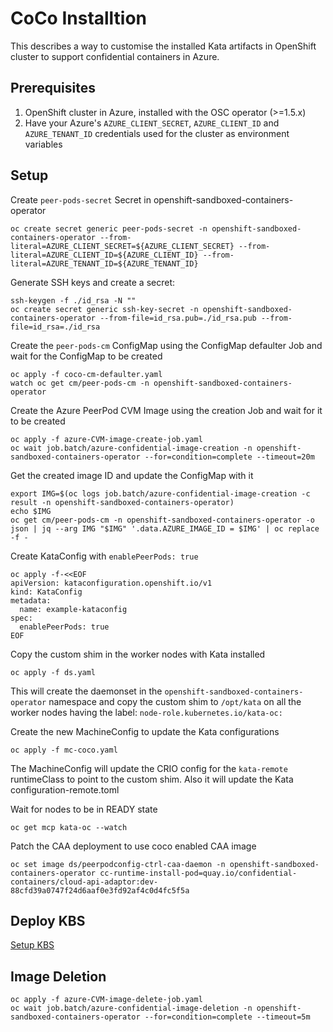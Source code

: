# CoCo Installtion

This describes a way to customise the installed Kata artifacts in OpenShift cluster
to support confidential containers in Azure.


## Prerequisites

1. OpenShift cluster in Azure, installed with the OSC operator (>=1.5.x)
2. Have your Azure's `AZURE_CLIENT_SECRET`, `AZURE_CLIENT_ID` and `AZURE_TENANT_ID` credentials used for the cluster as environment variables

## Setup

Create `peer-pods-secret` Secret in openshift-sandboxed-containers-operator
```
oc create secret generic peer-pods-secret -n openshift-sandboxed-containers-operator --from-literal=AZURE_CLIENT_SECRET=${AZURE_CLIENT_SECRET} --from-literal=AZURE_CLIENT_ID=${AZURE_CLIENT_ID} --from-literal=AZURE_TENANT_ID=${AZURE_TENANT_ID}
```

Generate SSH keys and create a secret:
```
ssh-keygen -f ./id_rsa -N ""
oc create secret generic ssh-key-secret -n openshift-sandboxed-containers-operator --from-file=id_rsa.pub=./id_rsa.pub --from-file=id_rsa=./id_rsa
```

Create the `peer-pods-cm` ConfigMap using the ConfigMap defaulter Job and wait for the ConfigMap to be created
```
oc apply -f coco-cm-defaulter.yaml
watch oc get cm/peer-pods-cm -n openshift-sandboxed-containers-operator
```

Create the Azure PeerPod CVM Image using the creation Job and wait for it to be created
```
oc apply -f azure-CVM-image-create-job.yaml
oc wait job.batch/azure-confidential-image-creation -n openshift-sandboxed-containers-operator --for=condition=complete --timeout=20m
```

Get the created image ID and update the ConfigMap with it
```
export IMG=$(oc logs job.batch/azure-confidential-image-creation -c result -n openshift-sandboxed-containers-operator)
echo $IMG
oc get cm/peer-pods-cm -n openshift-sandboxed-containers-operator -o json | jq --arg IMG "$IMG" '.data.AZURE_IMAGE_ID = $IMG' | oc replace -f -
```

Create KataConfig with `enablePeerPods: true`
```
oc apply -f-<<EOF
apiVersion: kataconfiguration.openshift.io/v1
kind: KataConfig
metadata:
  name: example-kataconfig
spec:
  enablePeerPods: true
EOF
```

Copy the custom shim in the worker nodes with Kata installed
```
oc apply -f ds.yaml
```
This will create the daemonset in the `openshift-sandboxed-containers-operator` namespace
and copy the custom shim to `/opt/kata` on all the worker nodes having the label: `node-role.kubernetes.io/kata-oc:`

Create the new MachineConfig to update the Kata configurations

```
oc apply -f mc-coco.yaml
```
The MachineConfig will update the CRIO config for the `kata-remote` runtimeClass to point to the custom shim.
Also it will update the Kata configuration-remote.toml


Wait for nodes to be in READY state

```
oc get mcp kata-oc --watch
```

Patch the CAA deployment to use coco enabled CAA image
```
oc set image ds/peerpodconfig-ctrl-caa-daemon -n openshift-sandboxed-containers-operator cc-runtime-install-pod=quay.io/confidential-containers/cloud-api-adaptor:dev-88cfd39a0747f24d6aaf0e3fd92af4c0d4fc5f5a
```

## Deploy KBS

[Setup KBS](kbs/README.md)


## Image Deletion

```
oc apply -f azure-CVM-image-delete-job.yaml
oc wait job.batch/azure-confidential-image-deletion -n openshift-sandboxed-containers-operator --for=condition=complete --timeout=5m
```
